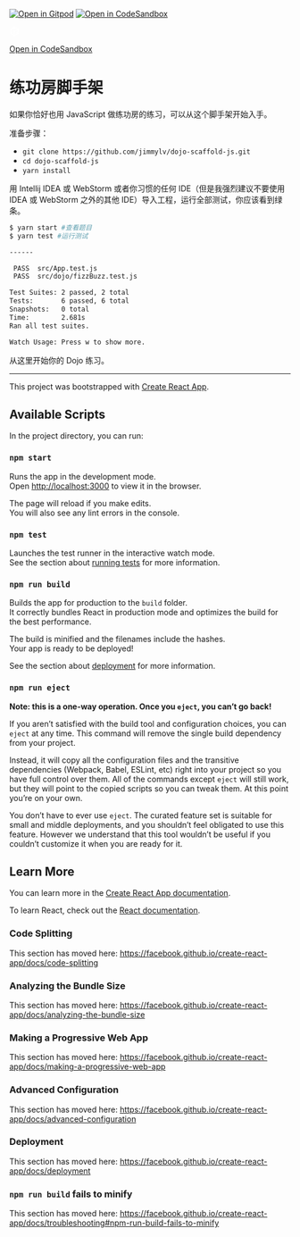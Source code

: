 [![Open in Gitpod](https://gitpod.io/button/open-in-gitpod.svg)](https://gitpod.io/#https://github.com/JimmyLv/dojo-scaffold-js) [![Open in CodeSandbox](https://gitpod.io/button/open-in-gitpod.svg)](https://codesandbox.io/s/github/jimmylv/dojo-scaffold-js/tree/master/)

<a href="https://codesandbox.io/s/github/JimmyLv/dojo-scaffold-js" target="_blank" rel="noopener noreferrer" class="btn btn-sm btn-primary open-codesanbox-chrome-extension">
  
  <svg x="0px" y="0px" width="18px" height="18px" viewBox="0 0 1024 1024"><g id="Layer_1"><polyline fill="#FFFFFF" points="719.001,851 719.001,639.848 902,533.802 902,745.267 719.001,851"></polyline><polyline fill="#FFFFFF" points="302.082,643.438 122.167,539.135 122.167,747.741 302.082,852.573 302.082,643.438"></polyline><polyline fill="#FFFFFF" points="511.982,275.795 694.939,169.633 512.06,63 328.436,169.987 511.982,275.795"></polyline></g><g id="Layer_2"><polyline fill="none" stroke="#FFFFFF" stroke-width="80" stroke-miterlimit="10" points="899,287.833 509,513 509,963"></polyline><line fill="none" stroke="#FFFFFF" stroke-width="80" stroke-miterlimit="10" x1="122.167" y1="289" x2="511.5" y2="513"></line><polygon fill="none" stroke="#FFFFFF" stroke-width="80" stroke-miterlimit="10" points="121,739.083 510.917,963.042 901,738.333 901,288 511,62 121,289"></polygon></g></svg>

  Open in CodeSandbox
</a>


# 练功房脚手架

如果你恰好也用 JavaScript 做练功房的练习，可以从这个脚手架开始入手。

准备步骤：

* `git clone https://github.com/jimmylv/dojo-scaffold-js.git`
* `cd dojo-scaffold-js`
* `yarn install`

用 Intellij IDEA 或 WebStorm 或者你习惯的任何 IDE（但是我强烈建议不要使用 IDEA 或 WebStorm 之外的其他 IDE）导入工程，运行全部测试，你应该看到绿条。

```bash
$ yarn start #查看题目
$ yarn test #运行测试

------

 PASS  src/App.test.js
 PASS  src/dojo/fizzBuzz.test.js

Test Suites: 2 passed, 2 total
Tests:       6 passed, 6 total
Snapshots:   0 total
Time:        2.681s
Ran all test suites.

Watch Usage: Press w to show more.
```

从这里开始你的 Dojo 练习。

------

This project was bootstrapped with [Create React App](https://github.com/facebook/create-react-app).

## Available Scripts

In the project directory, you can run:

### `npm start`

Runs the app in the development mode.<br>
Open [http://localhost:3000](http://localhost:3000) to view it in the browser.

The page will reload if you make edits.<br>
You will also see any lint errors in the console.

### `npm test`

Launches the test runner in the interactive watch mode.<br>
See the section about [running tests](https://facebook.github.io/create-react-app/docs/running-tests) for more information.

### `npm run build`

Builds the app for production to the `build` folder.<br>
It correctly bundles React in production mode and optimizes the build for the best performance.

The build is minified and the filenames include the hashes.<br>
Your app is ready to be deployed!

See the section about [deployment](https://facebook.github.io/create-react-app/docs/deployment) for more information.

### `npm run eject`

**Note: this is a one-way operation. Once you `eject`, you can’t go back!**

If you aren’t satisfied with the build tool and configuration choices, you can `eject` at any time. This command will remove the single build dependency from your project.

Instead, it will copy all the configuration files and the transitive dependencies (Webpack, Babel, ESLint, etc) right into your project so you have full control over them. All of the commands except `eject` will still work, but they will point to the copied scripts so you can tweak them. At this point you’re on your own.

You don’t have to ever use `eject`. The curated feature set is suitable for small and middle deployments, and you shouldn’t feel obligated to use this feature. However we understand that this tool wouldn’t be useful if you couldn’t customize it when you are ready for it.

## Learn More

You can learn more in the [Create React App documentation](https://facebook.github.io/create-react-app/docs/getting-started).

To learn React, check out the [React documentation](https://reactjs.org/).

### Code Splitting

This section has moved here: https://facebook.github.io/create-react-app/docs/code-splitting

### Analyzing the Bundle Size

This section has moved here: https://facebook.github.io/create-react-app/docs/analyzing-the-bundle-size

### Making a Progressive Web App

This section has moved here: https://facebook.github.io/create-react-app/docs/making-a-progressive-web-app

### Advanced Configuration

This section has moved here: https://facebook.github.io/create-react-app/docs/advanced-configuration

### Deployment

This section has moved here: https://facebook.github.io/create-react-app/docs/deployment

### `npm run build` fails to minify

This section has moved here: https://facebook.github.io/create-react-app/docs/troubleshooting#npm-run-build-fails-to-minify

